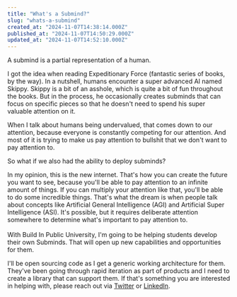 ```yaml
---
title: "What's a Submind?"
slug: "whats-a-submind"
created_at: "2024-11-07T14:38:14.000Z"
published_at: "2024-11-07T14:50:29.000Z"
updated_at: "2024-11-07T14:52:10.000Z"
---
```


<p>A submind is a partial representation of a human.</p><p>I got the idea when reading Expeditionary Force (fantastic series of books, by the way). In a nutshell, humans encounter a super advanced AI named Skippy. Skippy is a bit of an asshole, which is quite a bit of fun throughout the books. But in the process, he occasionally creates subminds that can focus on specific pieces so that he doesn't need to spend his super valuable attention on it.</p><p>When I talk about humans being undervalued, that comes down to our attention, because everyone is constantly competing for our attention. And most of it is trying to make us pay attention to bullshit that we don't want to pay attention to.</p><p> So what if we also had the ability to deploy subminds?</p><p>In my opinion, this is the new internet. That's how you can create the future you want to see, because you'll be able to pay attention to an infinite amount of things. If you can multiply your attention like that, you'll be able to do some incredible things. That's what the dream is when people talk about concepts like Artificial General Intelligence (AGI) and Artificial Super Intelligence (ASI). It's possible, but it requires deliberate attention somewhere to determine what's important to pay attention to.<br><br>With Build In Public University, I'm going to be helping students develop their own Subminds. That will open up new capabilities and opportunities for them.  </p><p>I'll be open sourcing code as I get a generic working architecture for them. They've been going through rapid iteration as part of products and I need to create a library that can support them. If that's something you are interested in helping with, please reach out via <a href="https://x.com/leo_guinan" rel="noreferrer">Twitter</a> or <a href="https://www.linkedin.com/in/leo-guinan-4211761bb/" rel="noreferrer">LinkedIn</a>.</p>